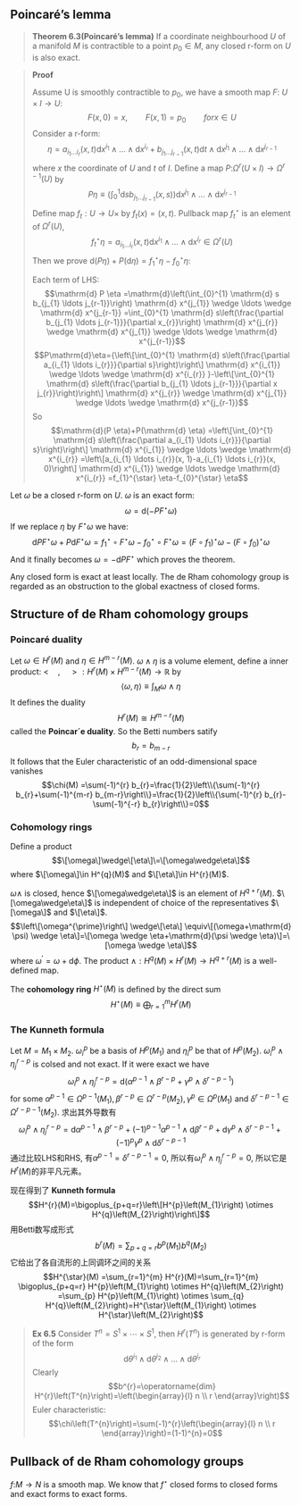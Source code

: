 ##  Poincaré’s lemma

>**Theorem 6.3(Poincaré’s lemma)** If a coordinate neighbourhood $U$ of a
manifold $M$ is contractible to a point $p_0\in M$, any closed r-form on $U$ is also
exact.

>**Proof** 
>
>Assume U is smoothly contractible to $p_0$, we have a smooth map $F$: $U\times I\to U$:
>$$F(x,0)=x,\qquad F(x,1)=p_0\qquad for x \in U$$
>Consider a r-form:
>$$\eta=a_{i_{1} \ldots i_{r}}(x, t) \mathrm{d} x^{i_{1}} \wedge \ldots \wedge \mathrm{d} x^{i_{r}}+b_{j_{1} \ldots j_{r-1}}(x, t) \mathrm{d} t \wedge \mathrm{d} x^{j_{1}} \wedge \ldots \wedge \mathrm{d} x^{j_{r-1}}$$
>where $x$ the coordinate of $U$ and $t$ of $I$. Define a map $P$:$\Omega^{r}(U\times I)\to\Omega^{r-1}(U)$ by
>$$P \eta \equiv\left(\int_{0}^{1} \mathrm{d} s b_{j_{1} \ldots j_{r-1}}(x, s)\right) \mathrm{d} x^{j_{1}} \wedge \ldots \wedge \mathrm{d} x^{j_{r-1}}$$
>Define map $f_t:U\to U\times$ by $f_t(x)=(x,t)$. Pullback map ${f_t}^{\star}$ is an element of $\Omega^{r}(U)$, 
>$$f_{t}^{\star} \eta=a_{i_{1} \ldots i_{r}}(x, t) \mathrm{d} x^{i_{1}} \wedge \ldots \wedge \mathrm{d} x^{i_{r}} \in \Omega^{r}(U)$$
>Then we prove $\mathrm{d}(P \eta)+P(\mathrm{d} \eta)=f_{1}^{\star} \eta-f_{0}^{\star} \eta$:
>
>Each term of LHS: 
>$$\mathrm{d} P \eta =\mathrm{d}\left(\int_{0}^{1} \mathrm{d} s b_{j_{1} \ldots j_{r-1}}\right) \mathrm{d} x^{j_{1}} \wedge \ldots \wedge \mathrm{d} x^{j_{r-1}} =\int_{0}^{1} \mathrm{d} s\left(\frac{\partial b_{j_{1} \ldots j_{r-1}}}{\partial x_{r}}\right) \mathrm{d} x^{j_{r}} \wedge \mathrm{d} x^{j_{1}} \wedge \ldots \wedge \mathrm{d} x^{j_{r-1}}$$ 
>$$P\mathrm{d}\eta={\left\[\int_{0}^{1} \mathrm{d} s\left(\frac{\partial a_{i_{1} \ldots i_{r}}}{\partial s}\right)\right\] \mathrm{d} x^{i_{1}} \wedge \ldots \wedge \mathrm{d} x^{i_{r}} }-\left\[\int_{0}^{1} \mathrm{d} s\left(\frac{\partial b_{j_{1} \ldots j_{r-1}}}{\partial x j_{r}}\right)\right\] \mathrm{d} x^{j_{r}} \wedge \mathrm{d} x^{j_{1}} \wedge \ldots \wedge \mathrm{d} x^{j_{r-1}}$$
So
$$\mathrm{d}(P \eta)+P(\mathrm{d} \eta) =\left\[\int_{0}^{1} \mathrm{d} s\left(\frac{\partial a_{i_{1} \ldots i_{r}}}{\partial s}\right)\right\] \mathrm{d} x^{i_{1}} \wedge \ldots \wedge \mathrm{d} x^{i_{r}}
=\left\[a_{i_{1} \ldots i_{r}}(x, 1)-a_{i_{1} \ldots i_{r}}(x, 0)\right\] \mathrm{d} x^{i_{1}} \wedge \ldots \wedge \mathrm{d} x^{i_{r}} 
=f_{1}^{\star} \eta-f_{0}^{\star} \eta$$

Let $\omega$ be a closed r-form on $U$. $\omega$ is an exact form: 
$$\omega=\mathrm{d}(-PF^{\star}\omega)$$
If we replace $\eta$ by $F^{\star}\omega$ we have: 
$$\mathrm{d} P F^{\star} \omega+P \mathrm{d} F^{\star} \omega =f_{1}^{\star} \circ F^{\star} \omega-f_{0}^{\star} \circ F^{\star} \omega 
=\left(F \circ f_{1}\right)^{\star} \omega-\left(F \circ f_{0}\right)^{\star} \omega$$
And it finally becomes $\omega=-\mathrm{d}PF^{\star}$ which proves the theorem.

Any closed form is exact at least locally. The de Rham cohomology group is regarded as an obstruction to the global exactness of closed forms.

##  Structure of de Rham cohomology groups

### Poincaré duality

Let $\omega\in H^{r}(M)$ and $\eta\in H^{m-r}(M)$. $\omega\wedge\eta$ is a volume element, define a inner product: $<\quad,\quad>:H^{r}(M)\times H^{m-r}(M)\to\mathbb{R}$ by 
$$\langle\omega, \eta\rangle \equiv \int_{M} \omega \wedge \eta$$
It defines the duality 
$$H^{r}(M) \cong H^{m-r}(M)$$
called the **Poincar´e duality**. So the Betti numbers satify 
$$b_r=b_{m-r}$$
It follows that the Euler characteristic of an odd-dimensional space vanishes 
$$\chi(M) =\sum(-1)^{r} b_{r}=\frac{1}{2}\left\\{\sum(-1)^{r} b_{r}+\sum(-1)^{m-r} b_{m-r}\right\\}=\frac{1}{2}\left\\{\sum(-1)^{r} b_{r}-\sum(-1)^{-r} b_{r}\right\\}=0$$

### Cohomology rings

Define a product 
$$\[\omega\]\wedge\[\eta\]\=\[\omega\wedge\eta\]$$
where $\[\omega\]\in H^{q}(M)$ and $\[\eta\]\in H^{r}(M)$.

$\omega\wedge$ is closed, hence $\[\omega\wedge\eta\]$ is an element of $H^{q+r}(M)$. $\[\omega\wedge\eta\]$ is independent of choice of the representatives $\[\omega\]$ and $\[\eta\]$. 
$$\left\[\omega^{\prime}\right\] \wedge\[\eta\] \equiv\[(\omega+\mathrm{d} \psi) \wedge \eta\]=\[\omega \wedge \eta+\mathrm{d}(\psi \wedge \eta)\]=\[\omega \wedge \eta\]$$ 
where $\omega^{'}=\omega+\mathrm{d}\phi$. The product $\wedge: H^{q}(M) \times H^{r}(M) \rightarrow H^{q+r}(M)$ is a well-defined map.

The **cohomology ring** $H^{\star}(M)$ is defined by the direct sum $$H^{\star}(M) \equiv \bigoplus_{r=1}^{m} H^{r}(M)$$

###  The Kunneth formula

Let $M=M_1\times M_2$. ${{\omega_i}^{p}}$ be a basis of $H^{p}(M_1)$ and ${{\eta_i}^{p}}$ be that of $H^{p}(M_2)$. ${{\omega_i}^{p}}\wedge{\eta_j}^{r-p}$ is colsed and not exact. If it were exact we have $$\omega_{i}^{p} \wedge \eta_{j}^{r-p}=\mathrm{d}\left(\alpha^{p-1} \wedge \beta^{r-p}+\gamma^{p} \wedge \delta^{r-p-1}\right)$$
for some $\alpha^{p-1} \in \Omega^{p-1}\left(M_{1}\right), \beta^{r-p} \in \Omega^{r-p}\left(M_{2}\right), \gamma^{p} \in \Omega^{p}\left(M_{1}\right)$ and $\delta^{r-p-1}\in\Omega^{r-p-1}(M_2)$. 求出其外导数有 $$\omega_{i}^{p} \wedge \eta_{j}^{r-p}= \mathrm{d} \alpha^{p-1} \wedge \beta^{r-p}+(-1)^{p-1} \alpha^{p-1} \wedge \mathrm{d} \beta^{r-p}
+\mathrm{d} \gamma^{p} \wedge \delta^{r-p-1}+(-1)^{p} \gamma^{p} \wedge \mathrm{d} \delta^{r-p-1}$$
通过比较LHS和RHS, 有$\alpha^{p-1}=\delta^{r-p-1}=0$, 所以有$\omega_{i}^{p} \wedge \eta_{j}^{r-p}=0$, 所以它是$H^{r}(M)$的非平凡元素。 

现在得到了 **Kunneth formula**
$$H^{r}(M)=\bigoplus_{p+q=r}\left\[H^{p}\left(M_{1}\right) \otimes H^{q}\left(M_{2}\right)\right\]$$
用Betti数写成形式
$$b^{r}(M)=\sum_{p+q=r} b^{p}\left(M_{1}\right) b^{q}\left(M_{2}\right)$$
它给出了各自流形的上同调环之间的关系
$$H^{\star}(M) =\sum_{r=1}^{m} H^{r}(M)=\sum_{r=1}^{m} \bigoplus_{p+q=r} H^{p}\left(M_{1}\right) \otimes H^{q}\left(M_{2}\right) 
=\sum_{p} H^{p}\left(M_{1}\right) \otimes \sum_{q} H^{q}\left(M_{2}\right)=H^{\star}\left(M_{1}\right) \otimes H^{\star}\left(M_{2}\right)$$

>**Ex 6.5** Consider $T^{n}=S^{1} \times \cdots \times S^{1}$, then $H^{r}(T^{n})$ is generated by r-form of the form $$\mathrm{d} \theta^{i_{1}} \wedge \mathrm{d} \theta^{i_{2}} \wedge \ldots \wedge \mathrm{d} \theta^{i_{r}}$$
>Clearly $$b^{r}=\operatorname{dim} H^{r}\left(T^{n}\right)=\left(\begin{array}{l}
n \\
r
\end{array}\right)$$
Euler characteristic: $$\chi\left(T^{n}\right)=\sum(-1)^{r}\left(\begin{array}{l}
n \\
r
\end{array}\right)=(1-1)^{n}=0$$

## Pullback of de Rham cohomology groups
$f$:$M\to N$ is a smooth map. We know that $f^{\star}$ closed forms to closed forms and exact forms to exact forms.




